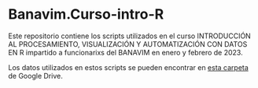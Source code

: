 # Banavim.Curso-intro-R

Este repositorio contiene los scripts utilizados en el curso INTRODUCCIÓN AL PROCESAMIENTO, VISUALIZACIÓN Y AUTOMATIZACIÓN CON DATOS EN R impartido a funcionarixs del BANAVIM en enero y febrero de 2023.

Los datos utilizados en estos scripts se pueden encontrar en [esta carpeta](https://drive.google.com/drive/folders/1p8w2r376ic17u39kNjClFh-riJaGHE9t) de Google Drive.

